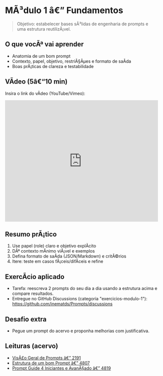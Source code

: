 ﻿# MÃ³dulo 1 â€” Fundamentos

> Objetivo: estabelecer bases sÃ³lidas de engenharia de prompts e uma estrutura reutilizÃ¡vel.

## O que vocÃª vai aprender
- Anatomia de um bom prompt
- Contexto, papel, objetivo, restriÃ§Ãµes e formato de saÃ­da
- Boas prÃ¡ticas de clareza e testabilidade

## VÃ­deo (5â€“10 min)
Insira o link do vÃ­deo (YouTube/Vimeo):

<iframe width="100%" height="400" src="https://www.youtube.com/embed/XXXXXXXXXXX" title="Fundamentos" frameborder="0" allowfullscreen></iframe>

## Resumo prÃ¡tico
1. Use papel (role) claro e objetivo explÃ­cito
2. DÃª contexto mÃ­nimo viÃ¡vel e exemplos
3. Defina formato de saÃ­da (JSON/Markdown) e critÃ©rios
4. Itere: teste em casos fÃ¡ceis/difÃ­ceis e refine

## ExercÃ­cio aplicado
- Tarefa: reescreva 2 prompts do seu dia a dia usando a estrutura acima e compare resultados.
- Entregue no GitHub Discussions (categoria "exercicios-modulo-1"):
  https://github.com/inematds/Prompts/discussions

## Desafio extra
- Pegue um prompt do acervo e proponha melhorias com justificativa.

## Leituras (acervo)

- [VisÃ£o Geral de Prompts â€” 2191](../data/2494987106/2191/content.txt)
- [Estrutura de um bom Prompt â€” 4807](../data/2494987106/4807/content.txt)
- [Prompt Guide 4 Iniciantes e AvanÃ§ado â€” 4819](../data/2494987106/4819/content.txt)
